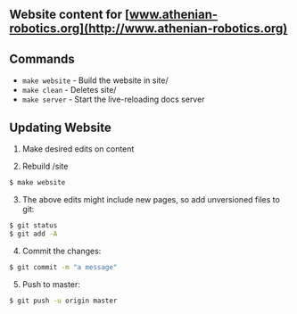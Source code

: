 ## Website content for [www.athenian-robotics.org](http://www.athenian-robotics.org)

## Commands

* `make website` - Build the website in site/
* `make clean` - Deletes site/
* `make server` - Start the live-reloading docs server

## Updating Website

1) Make desired edits on content

2) Rebuild /site

```bash
$ make website
```

3) The above edits might include new pages, so add unversioned files to git:

```bash
$ git status 
$ git add -A
```

4) Commit the changes:

```bash
$ git commit -m "a message"
```

5) Push to master:

```bash
$ git push -u origin master
```






